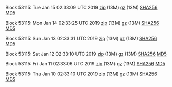 Block 53115: Tue Jan 15 02:33:09 UTC 2019 [zip](https://files.01coin.io/testnet/2019-01-15/bootstrap.dat.zip) (13M) [gz](https://files.01coin.io/testnet/2019-01-15/bootstrap.dat.tar.gz) (13M) [SHA256](https://files.01coin.io/testnet/2019-01-15/sha256.txt) [MD5](https://files.01coin.io/testnet/2019-01-15/md5.txt)

Block 53115: Mon Jan 14 02:33:25 UTC 2019 [zip](https://files.01coin.io/testnet/2019-01-14/bootstrap.dat.zip) (13M) [gz](https://files.01coin.io/testnet/2019-01-14/bootstrap.dat.tar.gz) (13M) [SHA256](https://files.01coin.io/testnet/2019-01-14/sha256.txt) [MD5](https://files.01coin.io/testnet/2019-01-14/md5.txt)

Block 53115: Sun Jan 13 02:33:31 UTC 2019 [zip](https://files.01coin.io/testnet/2019-01-13/bootstrap.dat.zip) (13M) [gz](https://files.01coin.io/testnet/2019-01-13/bootstrap.dat.tar.gz) (13M) [SHA256](https://files.01coin.io/testnet/2019-01-13/sha256.txt) [MD5](https://files.01coin.io/testnet/2019-01-13/md5.txt)

Block 53115: Sat Jan 12 02:33:10 UTC 2019 [zip](https://files.01coin.io/testnet/2019-01-12/bootstrap.dat.zip) (13M) [gz](https://files.01coin.io/testnet/2019-01-12/bootstrap.dat.tar.gz) (13M) [SHA256](https://files.01coin.io/testnet/2019-01-12/sha256.txt) [MD5](https://files.01coin.io/testnet/2019-01-12/md5.txt)

Block 53115: Fri Jan 11 02:33:06 UTC 2019 [zip](https://files.01coin.io/testnet/2019-01-11/bootstrap.dat.zip) (13M) [gz](https://files.01coin.io/testnet/2019-01-11/bootstrap.dat.tar.gz) (13M) [SHA256](https://files.01coin.io/testnet/2019-01-11/sha256.txt) [MD5](https://files.01coin.io/testnet/2019-01-11/md5.txt)

Block 53115: Thu Jan 10 02:33:10 UTC 2019 [zip](https://files.01coin.io/testnet/2019-01-10/bootstrap.dat.zip) (13M) [gz](https://files.01coin.io/testnet/2019-01-10/bootstrap.dat.tar.gz) (13M) [SHA256](https://files.01coin.io/testnet/2019-01-10/sha256.txt) [MD5](https://files.01coin.io/testnet/2019-01-10/md5.txt)
